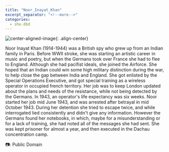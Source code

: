 ```yaml
---
title: "Noor_Inayat_Khan"
excerpt_separator: "<!--more-->"
categories:
  - she.dbd
---
```



![center-aligned-image](https://cdn.pixabay.com/photo/2020/10/26/16/56/man-5687861_1280.png){: .align-center}

Noor Inayat Khan (1914-1944) was a British spy who grew up from an Indian family in Paris. Before WWII stroke, she was starting an artistic career in music and poetry, but when the Germans took over France she had to flee to England. Although she had pacifist ideals, she joined the Airforce. She hoped that an Indian could win some high military distinction during the war, to help close the gap between India and England. She got enlisted by the Special Operations Executive, and got special training as a wireless operator in occupied french territory. Her job was to keep London updated about the plans and needs of the resistance, while not being detected by the Germans. In 1943, an operator's life expectancy was six weeks. Noor started her job mid June 1943, and was arrested after betrayal in mid October 1943. During her detention she tried to escape twice, and while interrogated lied consistently and didn't give any information. However the Germans found her notebooks, in which, maybe for a misunderstanding or for a lack of training, she had noted all of the messages she had sent. She was kept prisoner for almost a year, and then executed in the Dachau concentration camp.⁠


📷: Public Domain⁠
